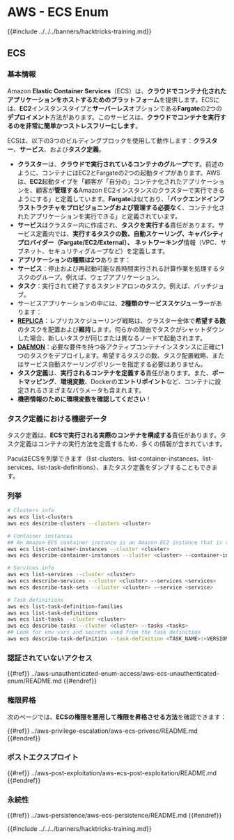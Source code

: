 # AWS - ECS Enum

{{#include ../../../banners/hacktricks-training.md}}

## ECS

### 基本情報

Amazon **Elastic Container Services**（ECS）は、**クラウドでコンテナ化されたアプリケーションをホストするためのプラットフォーム**を提供します。ECSには、**EC2**インスタンスタイプと**サーバーレス**オプションである**Fargate**の2つの**デプロイメント**方法があります。このサービスは、**クラウドでコンテナを実行するのを非常に簡単かつストレスフリーにします**。

ECSは、以下の3つのビルディングブロックを使用して動作します：**クラスター**、**サービス**、および**タスク定義**。

- **クラスター**は、**クラウドで実行されているコンテナのグループ**です。前述のように、コンテナにはEC2とFargateの2つの起動タイプがあります。AWSは、**EC2**起動タイプを「顧客が「自分の」コンテナ化されたアプリケーションを、顧客が**管理する**Amazon EC2インスタンスのクラスターで実行できるようにする」と定義しています。**Fargate**は似ており、「**バックエンドインフラストラクチャをプロビジョニングおよび管理する必要なく**、コンテナ化されたアプリケーションを実行できる」と定義されています。
- **サービス**はクラスター内に作成され、**タスクを実行する**責任があります。サービス定義内では、**実行するタスクの数、自動スケーリング、キャパシティプロバイダー（Fargate/EC2/External）、** **ネットワーキング**情報（VPC、サブネット、セキュリティグループなど）を定義します。
- **アプリケーションの種類は2つ**あります：
- **サービス**：停止および再起動可能な長時間実行される計算作業を処理するタスクのグループ。例えば、ウェブアプリケーション。
- **タスク**：実行されて終了するスタンドアロンのタスク。例えば、バッチジョブ。
- サービスアプリケーションの中には、**2種類のサービススケジューラー**があります：
- [**REPLICA**](https://docs.aws.amazon.com/AmazonECS/latest/developerguide/ecs_services.html)：レプリカスケジューリング戦略は、クラスター全体で**希望する数**のタスクを配置および**維持**します。何らかの理由でタスクがシャットダウンした場合、新しいタスクが同じまたは異なるノードで起動されます。
- [**DAEMON**](https://docs.aws.amazon.com/AmazonECS/latest/developerguide/ecs_services.html)：必要な要件を持つ各アクティブコンテナインスタンスに正確に1つのタスクをデプロイします。希望するタスクの数、タスク配置戦略、またはサービス自動スケーリングポリシーを指定する必要はありません。
- **タスク定義**は、**実行されるコンテナを定義する**責任があります。また、**ポートマッピング**、**環境変数**、Dockerの**エントリポイント**など、コンテナに設定されるさまざまなパラメータも含まれます。
- **機密情報のために環境変数を確認してください**！

### タスク定義における機密データ

タスク定義は、**ECSで実行される実際のコンテナを構成する**責任があります。タスク定義はコンテナの実行方法を定義するため、多くの情報が含まれています。

PacuはECSを列挙できます（list-clusters、list-container-instances、list-services、list-task-definitions）、またタスク定義をダンプすることもできます。

### 列挙
```bash
# Clusters info
aws ecs list-clusters
aws ecs describe-clusters --clusters <cluster>

# Container instances
## An Amazon ECS container instance is an Amazon EC2 instance that is running the Amazon ECS container agent and has been registered into an Amazon ECS cluster.
aws ecs list-container-instances --cluster <cluster>
aws ecs describe-container-instances --cluster <cluster> --container-instances <container_instance_arn>

# Services info
aws ecs list-services --cluster <cluster>
aws ecs describe-services --cluster <cluster> --services <services>
aws ecs describe-task-sets --cluster <cluster> --service <service>

# Task definitions
aws ecs list-task-definition-families
aws ecs list-task-definitions
aws ecs list-tasks --cluster <cluster>
aws ecs describe-tasks --cluster <cluster> --tasks <tasks>
## Look for env vars and secrets used from the task definition
aws ecs describe-task-definition --task-definition <TASK_NAME>:<VERSION>
```
### 認証されていないアクセス

{{#ref}}
../aws-unauthenticated-enum-access/aws-ecs-unauthenticated-enum/README.md
{{#endref}}

### 権限昇格

次のページでは、**ECSの権限を悪用して権限を昇格させる方法**を確認できます：

{{#ref}}
../aws-privilege-escalation/aws-ecs-privesc/README.md
{{#endref}}

### ポストエクスプロイト

{{#ref}}
../aws-post-exploitation/aws-ecs-post-exploitation/README.md
{{#endref}}

### 永続性

{{#ref}}
../aws-persistence/aws-ecs-persistence/README.md
{{#endref}}

{{#include ../../../banners/hacktricks-training.md}}
